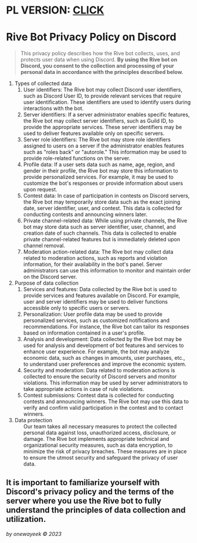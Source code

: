 # PL VERSION: [CLICK](https://github.com/1wayyy/rive.best/edit/main/privacy-policy_pl.md.md)

# Rive Bot Privacy Policy on Discord
> This privacy policy describes how the Rive bot collects, uses, and protects user data when using Discord.
> **By using the Rive bot on Discord, you consent to the collection and processing of your personal data in accordance with the principles described below.**

<ol>
  <li>Types of collected data
    <ol>
      <li>User identifiers: The Rive bot may collect Discord user identifiers, such as Discord User ID, to provide relevant services that require user identification. These identifiers are used to identify users during interactions with the bot.</li>
      <li>Server identifiers: If a server administrator enables specific features, the Rive bot may collect server identifiers, such as Guild ID, to provide the appropriate services. These server identifiers may be used to deliver features available only on specific servers.</li>
      <li>Server role identifiers: The Rive bot may store role identifiers assigned to users on a server if the administrator enables features such as "roles back" or "autorole." This information may be used to provide role-related functions on the server.</li>
      <li>Profile data: If a user sets data such as name, age, region, and gender in their profile, the Rive bot may store this information to provide personalized services. For example, it may be used to customize the bot's responses or provide information about users upon request.</li>
      <li>Contest data: In case of participation in contests on Discord servers, the Rive bot may temporarily store data such as the exact joining date, server identifier, user, and contest. This data is collected for conducting contests and announcing winners later.</li>
      <li>Private channel-related data: While using private channels, the Rive bot may store data such as server identifier, user, channel, and creation date of such channels. This data is collected to enable private channel-related features but is immediately deleted upon channel removal.</li>
      <li>Moderation action-related data: The Rive bot may collect data related to moderation actions, such as reports and violation information, for their availability in the bot's panel. Server administrators can use this information to monitor and maintain order on the Discord server.</li>
    </ol>
  </li>
  <li>Purpose of data collection
    <ol>
      <li>Services and features: Data collected by the Rive bot is used to provide services and features available on Discord. For example, user and server identifiers may be used to deliver functions accessible only to specific users or servers.</li>
      <li>Personalization: User profile data may be used to provide personalized services, such as customized notifications and recommendations. For instance, the Rive bot can tailor its responses based on information contained in a user's profile.</li>
      <li>Analysis and development: Data collected by the Rive bot may be used for analysis and development of bot features and services to enhance user experience. For example, the bot may analyze economic data, such as changes in amounts, user purchases, etc., to understand user preferences and improve the economic system.</li>
      <li>Security and moderation: Data related to moderation actions is collected to ensure the security of Discord servers and monitor violations. This information may be used by server administrators to take appropriate actions in case of rule violations.</li>
      <li>Contest submissions: Contest data is collected for conducting contests and announcing winners. The Rive bot may use this data to verify and confirm valid participation in the contest and to contact winners.</li>
    </ol>
  </li>
  <li>Data protection
  <ol>Our team takes all necessary measures to protect the collected personal data against loss, unauthorized access, disclosure, or damage. The Rive bot implements appropriate technical and organizational security measures, such as data encryption, to minimize the risk of privacy breaches. These measures are in place to ensure the utmost security and safeguard the privacy of user data.</ol>
  </li>
</ol>

## It is important to familiarize yourself with Discord's privacy policy and the terms of the server where you use the Rive bot to fully understand the principles of data collection and utilization.

###### by onewayeek &copy; 2023
